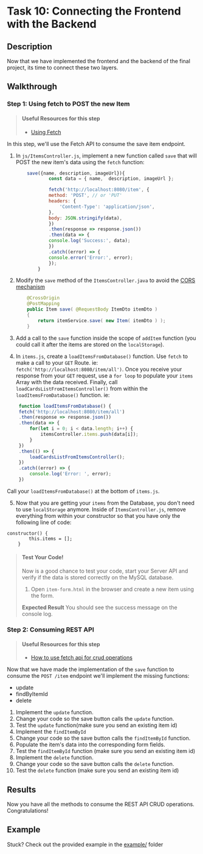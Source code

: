 # Task 10: Connecting the Frontend with the Backend

## Description

Now that we have implemented the frontend and the backend of the final project, its time to connect these two layers.

## Walkthrough

### Step 1: Using fetch to POST the new Item

> #### Useful Resources for this step
>
> - [Using Fetch](https://developer.mozilla.org/en-US/docs/Web/API/Fetch_API/Using_Fetch)

In this step, we'll use the Fetch API to consume the save item endpoint.

1. In `js/ItemsController.js`, implement a new function called `save` that will POST the new item's data using the `fetch` function:

   ```javascript
       save({name, description, imageUrl}){
               const data = { name,  description, imageUrl };

               fetch('http://localhost:8080/item', {
               method: 'POST', // or 'PUT'
               headers: {
                   'Content-Type': 'application/json',
               },
               body: JSON.stringify(data),
               })
               .then(response => response.json())
               .then(data => {
               console.log('Success:', data);
               })
               .catch((error) => {
               console.error('Error:', error);
               });
           }
   ```

2. Modify the `save` method of the `ItemsController.java` to avoid the [CORS mechanism](https://developer.mozilla.org/en-US/docs/Web/HTTP/CORS)

   ```java
       @CrossOrigin
       @PostMapping
       public Item save( @RequestBody ItemDto itemDto )
       {
           return itemService.save( new Item( itemDto ) );
       }
   ```

3. Add a call to the `save` function inside the scope of `addItem` function (you could call it after the items are stored on the `localStorage`).

4. In `items.js`, create a `loadItemsFromDatabase()` function. Use `fetch` to make a call to your `GET` Route. ie: `fetch('http://localhost:8080/item/all')`. Once you receive your response from your `GET` request, use a `for loop` to populate your `items` Array with the data received. Finally, call `loadCardsListFromItemsController()` from within the `loadItemsFromDatabase()` function. ie: 
   ```javascript
    function loadItemsFromDatabase() {
    fetch('http://localhost:8080/item/all')
    .then(response => response.json())
    .then(data => {
        for(let i = 0; i < data.length; i++) {
            itemsController.items.push(data[i]);                
        }   
    })
    .then(() => {
        loadCardsListFromItemsController();
    })
    .catch((error) => {
        console.log('Error: ', error);
    })   
    ```
Call your `loadItemsFromDatabase()` at the bottom of `items.js`.

5. Now that you are getting your `items` from the Database, you don't need to use `localStorage` anymore. Inside of `ItemsController.js`, remove everything from within your constructor so that you have only the following line of code:
```
constructor() {
        this.items = [];
    }
```

> #### Test Your Code!
>
> Now is a good chance to test your code, start your Server API and verify if the data is stored correctly on the MySQL database.
>
> 1. Open `item-form.html` in the browser and create a new item using the form.
>
> **Expected Result**
> You should see the success message on the console log.

### Step 2: Consuming REST API

> #### Useful Resources for this step
>
> - [How to use fetch api for crud operations](https://dev.to/duhbhavesh/how-to-use-fetch-api-for-crud-operations-57a0)

Now that we have made the implementation of the `save` function to consume the `POST /item` endpoint we'll implement the missing functions:

- update
- findByItemId
- delete

1. Implement the `update` function.
2. Change your code so the save button calls the `update` function.
3. Test the `update` function(make sure you send an existing item id)
4. Implement the `findItemById`
5. Change your code so the save button calls the `findItemById` function.
6. Populate the item's data into the corresponding form fields.
7. Test the `findItemById` function (make sure you send an existing item id)
8. Implement the `delete` function.
9. Change your code so the save button calls the `delete` function.
10. Test the `delete` function (make sure you send an existing item id)

## Results

Now you have all the methods to consume the REST API CRUD operations. Congratulations!

## Example

Stuck? Check out the provided example in the [example/](example/) folder
